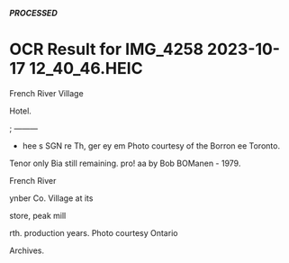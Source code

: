 ***PROCESSED***
# OCR Result for IMG_4258 2023-10-17 12_40_46.HEIC

French River Village

Hotel.

; ———
- hee
s SGN re Th, ger ey em
Photo courtesy of the Borron ee Toronto.

Tenor only Bia still remaining. pro! aa by Bob BOManen - 1979.

French River

ynber Co. Village at its

store, peak mill

rth. production
years. Photo
courtesy
Ontario

Archives.
